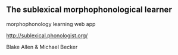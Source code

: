 ## The sublexical morphophonological learner

morphophonology learning web app

http://sublexical.phonologist.org/

Blake Allen & Michael Becker